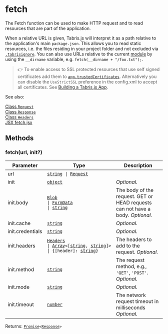 ---
---
# fetch

The Fetch function can be used to make HTTP request and to read resources that are part of the application.

When a relative URL is given, Tabris.js will interpret it as a path relative to the application's main `package.json`. This allows you to read static resources, i.e. the files residing in your project folder and not excluded via [`.tabrisignore`](../build.md#the-tabrisignore-file). You can also use URLs relative to the current [module](../modules.md) by using the `__dirname` variable, e.g. `fetch(__dirname + "/foo.txt");`.

> :point_right: To enable access to SSL protected resources that use self signed certificates add them to [`app.trustedCertificates`](./app.md). Alternatively you can disable the `UseStrictSSL` preference in the config.xml to accept all certificates. See [Building a Tabris.js App](../build.md#preferences).

See also:
  
[Class `Request`](./Request.md)  
[Class `Response`](./Response.md)  
[Class `Headers`](./Headers.md)  
[<span class='language jsx'>JSX</span> fetch.jsx](https://playground.tabris.com/?gitref=v3.6.1&snippet=fetch.jsx)

## Methods

### fetch(url, init?)




Parameter|Type|Description
-|-|-
url | <code style="white-space: nowrap"><a href="https://developer.mozilla.org/en-US/docs/Web/JavaScript/Data_structures#String_type" title="View &quot;string&quot; on MDN">string</a> &#124; <a href="Request.html" title="Request Class Reference">Request</a></code> | 
init | <code style="white-space: nowrap"><a href="https://developer.mozilla.org/en-US/docs/Web/JavaScript/Reference/Global_Objects/Object" title="View &quot;Object&quot; on MDN">object</a></code> | *Optional.*
init.body | <code style="white-space: nowrap"><a href="Blob.html" title="Blob Class Reference">Blob</a><br/>&#124; <a href="FormData.html" title="FormData Class Reference">FormData</a><br/>&#124; <a href="https://developer.mozilla.org/en-US/docs/Web/JavaScript/Data_structures#String_type" title="View &quot;string&quot; on MDN">string</a></code> | The body of the request. GET or HEAD requests can not have a body. *Optional.*
init.cache | <code style="white-space: nowrap"><a href="https://developer.mozilla.org/en-US/docs/Web/JavaScript/Data_structures#String_type" title="View &quot;string&quot; on MDN">string</a></code> | *Optional.*
init.credentials | <code style="white-space: nowrap"><a href="https://developer.mozilla.org/en-US/docs/Web/JavaScript/Data_structures#String_type" title="View &quot;string&quot; on MDN">string</a></code> | *Optional.*
init.headers | <code style="white-space: nowrap"><a href="Headers.html" title="Headers Class Reference">Headers</a><br/>&#124; <a href="https://developer.mozilla.org/en-US/docs/Web/JavaScript/Reference/Global_Objects/Array" title="View &quot;Array&quot; on MDN">Array</a>&lt;[<a href="https://developer.mozilla.org/en-US/docs/Web/JavaScript/Data_structures#String_type" title="View &quot;string&quot; on MDN">string</a>, <a href="https://developer.mozilla.org/en-US/docs/Web/JavaScript/Data_structures#String_type" title="View &quot;string&quot; on MDN">string</a>]&gt;<br/>&#124; {[header]: <a href="https://developer.mozilla.org/en-US/docs/Web/JavaScript/Data_structures#String_type" title="View &quot;string&quot; on MDN">string</a>}</code> | The headers to add to the request. *Optional.*
init.method | <code style="white-space: nowrap"><a href="https://developer.mozilla.org/en-US/docs/Web/JavaScript/Data_structures#String_type" title="View &quot;string&quot; on MDN">string</a></code> | The request method, e.g., `'GET'`, `'POST'`. *Optional.*
init.mode | <code style="white-space: nowrap"><a href="https://developer.mozilla.org/en-US/docs/Web/JavaScript/Data_structures#String_type" title="View &quot;string&quot; on MDN">string</a></code> | *Optional.*
init.timeout | <code style="white-space: nowrap"><a href="https://developer.mozilla.org/en-US/docs/Web/JavaScript/Data_structures#Number_type" title="View &quot;number&quot; on MDN">number</a></code> | The network request timeout in milliseconds *Optional.*


Returns: <code style="white-space: nowrap"><a href="https://developer.mozilla.org/en-US/docs/Web/JavaScript/Reference/Global_Objects/Promise" title="View &quot;Promise&quot; on MDN">Promise</a>&lt;<a href="Response.html" title="Response Class Reference">Response</a>&gt;</code>

